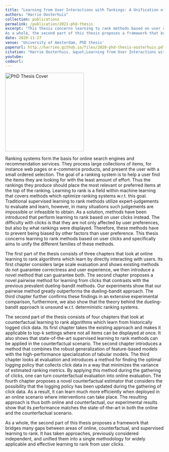 ```yaml
---
title: "Learning from User Interactions with Tankings: A Unification of the field"
authors: "Harrie Oosterhuis"
collection: publications
permalink: /publication/2021-phd-thesis
excerpt: "This thesis concerns learning to rank methods based on user clicks and specifically aims to unify the different families of these methods.
As a whole, the second part of this thesis proposes a framework that bridges many gaps between areas of online, counterfactual, and supervised learning to rank. It has taken approaches, previously considered independent, and unified them into a single methodology for widely applicable and effective learning to rank from user clicks."
date: 2020-11-27
venue: 'University of Amsterdam, PhD thesis'
paperurl: http://harrieo.github.io/files/2020-phd-thesis-oosterhuis.pdf
citation: "Harrie Oosterhuis. &quot;Learning from User Interactions with Rankings: A Unification of the Field.&quot; <i>PhD thesis</i>, University of Amsterdam, November 2020."
youtube: 
codeurl: 
---
```


<a href="http://harrieo.github.io/files/2020-phd-thesis-oosterhuis.pdf"><img src="http://harrieo.github.io/files/phdthesiscover.png" alt="PhD Thesis Cover" width="250"/></a>

Ranking systems form the basis for online search engines and recommendation services. They process large collections of items, for instance web pages or e-commerce products, and present the user with a small ordered selection. The goal of a ranking system is to help a user find the items they are looking for with the least amount of effort. Thus the rankings they produce should place the most relevant or preferred items at the top of the ranking. Learning to rank is a field within machine learning that covers methods which optimize ranking systems w.r.t. this goal. Traditional supervised learning to rank methods utilize expert-judgements to evaluate and learn, however, in many situations such judgements are impossible or infeasible to obtain. As a solution, methods have been introduced that perform learning to rank based on user clicks instead. The difficulty with clicks is that they are not only affected by user preferences, but also by what rankings were displayed. Therefore, these methods have to prevent being biased by other factors than user preference. This thesis concerns learning to rank methods based on user clicks and specifically aims to unify the different families of these methods.

The first part of the thesis consists of three chapters that look at online learning to rank algorithms which learn by directly interacting with users. Its first chapter considers large scale evaluation and shows existing methods do not guarantee correctness and user experience, we then introduce a novel method that can guarantee both. The second chapter proposes a novel pairwise method for learning from clicks that contrasts with the previous prevalent dueling-bandit methods. Our experiments show that our pairwise method greatly outperforms the dueling-bandit approach. The third chapter further confirms these findings in an extensive experimental comparison, furthermore, we also show that the theory behind the dueling-bandit approach is unsound w.r.t. deterministic ranking systems.

The second part of the thesis consists of four chapters that look at counterfactual learning to rank algorithms which learn from historically logged click data. Its first chapter takes the existing approach and makes it applicable to top-k settings where not all items can be displayed at once. It also shows that state-of-the-art supervised learning to rank methods can be applied in the counterfactual scenario. The second chapter introduces a method that combines the robust generalization of feature-based models with the high-performance specialization of tabular models. The third chapter looks at evaluation and introduces a method for finding the optimal logging policy that collects click data in a way that minimizes the variance of estimated ranking metrics. By applying this method during the gathering of clicks, one can turn counterfactual evaluation into online evaluation. The fourth chapter proposes a novel counterfactual estimator that considers the possibility that the logging policy has been updated during the gathering of click data. As a result, it can learn much more efficiently when deployed in an online scenario where interventions can take place. The resulting approach is thus both online and counterfactual, our experimental results show that its performance matches the state-of-the-art in both the online and the counterfactual scenario.

As a whole, the second part of this thesis proposes a framework that bridges many gaps between areas of online, counterfactual, and supervised learning to rank. It has taken approaches, previously considered independent, and unified them into a single methodology for widely applicable and effective learning to rank from user clicks.